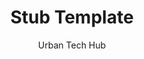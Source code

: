 ---
title: Stub Template
author: Urban Tech Hub
type: district <!-- district | plan -->
status: Review
city: New York
country_code: USA
centroid: [40.712778, -74.006111]
featured_image: ./hannah-busing-0V6DmTuJaIk-unsplash.jpeg
featured_desc: New York City Skyline
featured_credit: Hannah Busing (Unsplash)
description: Lorem ipsum dolor sit amet.
geography: ./example.geojson
geography_caption: Optional Caption for the geographic information.
year_start:
year_completed:
tags:
- Code
- Markdown
---
